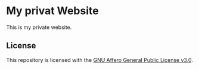 # My privat Website
This is my private website. 

## License
This repository is licensed with the [GNU Affero General Public License v3.0](https://github.com/Dominik48N/website/blob/master/LICENSE).
